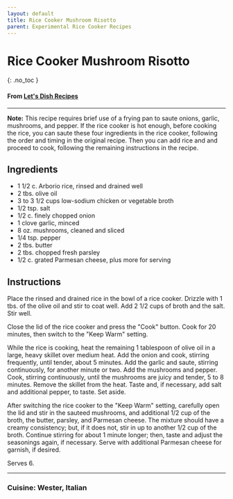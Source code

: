 ```yaml
---
layout: default
title: Rice Cooker Mushroom Risotto
parent: Experimental Rice Cooker Recipes
---
```


# Rice Cooker Mushroom Risotto
{: .no_toc }

#### From <a href="https://letsdishrecipes.com/rice-cooker-mushroom-risotto/" target="_blank">Let's Dish Recipes</a>

---
<b>Note:</b> This recipe requires brief use of a frying pan to saute onions, garlic, mushrooms, and pepper. 
If the rice cooker is hot enough, before cooking the rice, you can saute these four ingredients in the rice cooker, following the order and timing in the original recipe. 
Then you can add rice and and proceed to cook, following the remaining instructions in the recipe.

## Ingredients
<ul>
	<li>1 1/2 c. Arborio rice, rinsed and drained well</li>
    <li>2 tbs. olive oil</li>
    <li>3 to 3 1/2 cups low-sodium chicken or vegetable broth</li>
    <li>1/2 tsp. salt</li>
    <li>1/2 c. finely chopped onion</li>
    <li>1 clove garlic, minced</li>
    <li>8 oz. mushrooms, cleaned and sliced</li>
    <li>1/4 tsp. pepper</li>
    <li>2 tbs. butter</li>
    <li>2 tbs. chopped fresh parsley</li>
    <li>1/2 c. grated Parmesan cheese, plus more for serving</li>
</ul>

## Instructions
Place the rinsed and drained rice in the bowl of a rice cooker. Drizzle with 1 tbs. of the 
olive oil and stir to coat well. Add 2 1/2 cups of broth and the salt. Stir well.

Close the lid of the rice cooker and press the "Cook" button. Cook for 20 minutes, then 
switch to the "Keep Warm" setting.

While the rice is cooking, heat the remaining 1 tablespoon of olive oil in a large, 
heavy skillet over medium heat. Add the onion and cook, stirring frequently, until tender, about 5 minutes.
Add the garlic and saute, stirring continuously, for another minute or two. Add the mushrooms and pepper. 
Cook, stirring continuously, until the mushrooms are juicy and tender, 5 to 8 minutes. Remove 
the skillet from the heat. Taste and, if necessary, add salt and additional pepper, to taste. Set aside.

After switching the rice cooker to the "Keep Warm" setting, carefully open the lid and stir 
in the sauteed mushrooms, and additional 1/2 cup of the broth, the butter, parsley, and 
Parmesan cheese. The mixture should have a creamy consistency; but, if it does not, stir in 
up to another 1/2 cup of the broth. Continue stirring for about 1 minute longer; then, taste 
and adjust the seasonings again, if necessary. Serve with additional Parmesan cheese for garnish, if desired.

Serves 6.

--- 

### Cuisine: Wester, Italian
